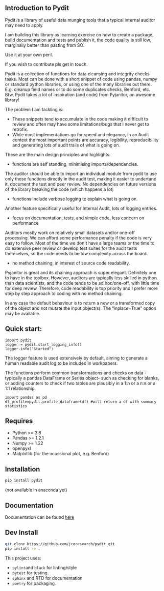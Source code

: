 
## Introduction to Pydit 

Pydit is a library of useful data munging tools that a typical internal auditor may need to apply.  

I am building this library as learning exercise on how to create a package, build documentation and tests and publish it, the code quality is still low, marginally better than pasting from SO.

Use it at your own peril.

If you wish to contribute pls get in touch.


Pydit is a collection of functions for data cleansing and integrity checks tasks.
Most can be done with a short snippet of code using pandas, numpy or standard python libraries, or using one of the many libraries out there.
E.g. cleanup field names or to do some duplicates checks, Benford, etc.
Btw, Pydit takes a lot of inspiration (and code) from Pyjanitor, an awesome library!


The problem I am tackling is:
- These snippets tend to accumulate in the code making it difficult to review 
and often may have some limitations/bugs that I never get to retrofix.
- While most implementations go for speed and elegance, in an Audit context the 
most important points are accuracy, legibility, reproducibility and generating lots of audit trails of what is going on.

These are the main design principles and highlights:

-  functions are self standing, minimising imports/dependencies. 

The auditor should be able to import an individual module from pydit to use only those functions directly in the audit test, making it easier to undertand it, document the test and peer review. No dependencies on future versions of the library breaking the code (which happens a lot)

- functions include verbose logging to explain what is going on.

Another feature specifically useful for Internal Audit, lots of logging entries.


- focus on documentation, tests, and simple code, less concern on performance

Auditors mostly work on relatively small datasets and/or one-off processing.
We can afford some performance penalty if the code is very easy to follow. Most of the time we don't have a large teams or the time to do extensive peer review or develop test suites for the audit tests themselves, so the code needs to be low complexity across the board.

- no method chaining, in interest of source code readability. 

Pyjanitor is great and its chaining approach is super elegant. Definitely one to have in the toolbox. However, auditors are typically less skilled in python than data scientists, and the code tends to be ad hoc/one-off, with little time for deep review. Therefore, code readability is top priority and I prefer more step by step 
approach to coding with no method chaining.

In any case the default behaviour is to return a new or a transformed copy of the object and not mutate the input object(s). The "inplace=True" option may be available.



## Quick start:
```
import pydit
logger = pydit.start_logging_info()
logger.info("Started")

```

The logger feature is used extensively by default, aiming to generate a human readable audit log to be included in workpapers.

The functions perform common transformations and checks on data -typically 
a pandas DataFrame or Series object- such as checking for blanks, or adding 
counters to check if two tables are plausibly in a 1:n or a n:n or a 1:1 
relationship. 

```
import pandas as pd
df_profile=pydit.profile_dataframe(df) #will return a df with summary statistics
```


## Requires
- Python >= 3.8
- Pandas >= 1.2.1
- Numpy >= 1.22
- openpyxl
- Matplotlib (for the ocassional plot, e.g. Benford)


## Installation
```bash
pip install pydit
```
(not available in anaconda yet)

## Documentation
Documentation can be found [here](https://pydit.readthedocs.io/en/latest/index.html)

## Dev Install
```bash
git clone https://github.com/jceresearch/pydit.git
pip install -e .
```
This project uses:
- ```pylint```and  ```black``` for linting/style
- ```pytest``` for testing.
- ```sphinx``` and RTD for documentation 
- ```poetry``` for packaging.


